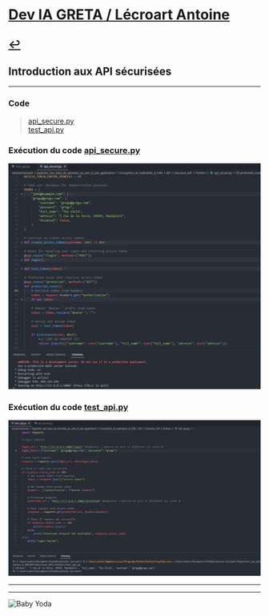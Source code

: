 # [Dev IA GRETA / Lécroart Antoine](https://github.com/Dev-IA-2024/antoine.lecroart)

[↩️](..)
---

## Introduction aux API sécurisées

---

### Code

>[api_secure.py](./Fichiers/api_secure.py) <br>
>[test_api.py](./Fichiers/test_api.py)

### Exécution du code [api_secure.py](./Fichiers/api_secure.py)

![image](./Fichiers/Images/Screenshot_1.png)

### Exécution du code [test_api.py](./Fichiers/test_api.py)

![image](./Fichiers/Images/Screenshot_2.png)
    
---
---
![Baby Yoda](https://images3.alphacoders.com/110/1108129.jpg)
